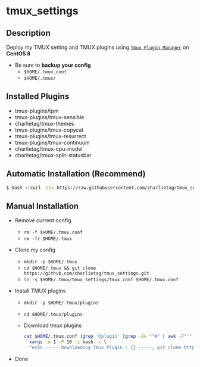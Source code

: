 # tmux_settings

## Description

Deploy my TMUX setting and TMUX plugins using [``Tmux Plugin Manager``](https://github.com/tmux-plugins/tpm) on **CentOS 8**

* Be sure to **backup your config**
  * `$HOME/.tmux.conf`
  * `$HOME/.tmux/`

## Installed Plugins

* tmux-plugins/tpm
* tmux-plugins/tmux-sensible
* charlietag/tmux-themes
* tmux-plugins/tmux-copycat
* tmux-plugins/tmux-resurrect
* tmux-plugins/tmux-continuum
* charlietag/tmux-cpu-model
* charlietag/tmux-split-statusbar

## Automatic Installation (Recommend)

```bash
$ bash <(curl -LSs https://raw.githubusercontent.com/charlietag/tmux_settings/master/utils/install.sh)
```

## Manual Installation

* Remove current config
  * `rm -f $HOME/.tmux.conf`
  * `rm -fr $HOME/.tmux`

* Clone my config
  * `mkdir -p $HOME/.tmux`
  * `cd $HOME/.tmux && git clone https://github.com/charlietag/tmux_settings.git`
  * `ln -s $HOME/.tmux/tmux_settings/tmux.conf $HOME/.tmux.conf`

* Install TMUX plugins
  * `mkdir -p $HOME/.tmux/plugins`
  * `cd $HOME/.tmux/plugins`
  * Download tmux plugins

    ```bash
    cat $HOME/.tmux.conf |grep '@plugin' |grep -Ev "^#" | awk -F"'" '{print $2}' | \
      xargs -n 1 -P 10 -i bash -c \
      "echo ----- Downloading Tmux Plugin : {} -----; git clone https://github.com/{}.git; echo "
    ```

* Done
